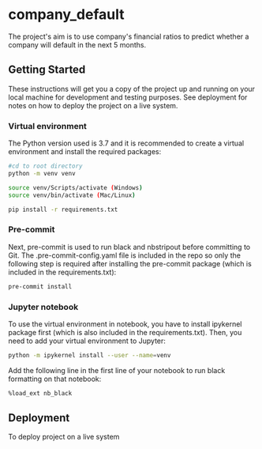 # company_default

The project's aim is to use company's financial ratios to predict whether a company will default in the next 5 months.
 
## Getting Started

These instructions will get you a copy of the project up and running on your local machine for 
development and testing purposes. See deployment for notes on how to deploy the project on a live 
system.

### Virtual environment

The Python version used is 3.7 and it is recommended to create a virtual environment and install
the required packages:  
```bash
#cd to root directory
python -m venv venv

source venv/Scripts/activate (Windows) 
source venv/bin/activate (Mac/Linux)

pip install -r requirements.txt
```

### Pre-commit

Next, pre-commit is used to run black and nbstripout before committing to Git. The 
.pre-commit-config.yaml file is included in the repo so only the following step is required after 
installing the pre-commit package (which is included in the requirements.txt):
```bash
pre-commit install 
```

### Jupyter notebook

To use the virtual environment in notebook, you have to install ipykernel package first (which is also
included in the requirements.txt). Then, you need to add your virtual environment to Jupyter:
```bash
python -m ipykernel install --user --name=venv
```

Add the following line in the first line of your notebook to run black formatting on that notebook:
```bash
%load_ext nb_black
```

## Deployment

To deploy project on a live system
